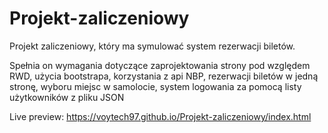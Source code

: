 # Projekt-zaliczeniowy

Projekt zaliczeniowy, który ma symulować system rezerwacji biletów.

Spełnia on wymagania dotyczące 
zaprojektowania strony pod względem RWD, 
użycia bootstrapa, 
korzystania z api NBP, 
rezerwacji biletów w jedną stronę, 
wyboru miejsc w samolocie,
system logowania za pomocą listy użytkowników z pliku JSON

Live preview: https://voytech97.github.io/Projekt-zaliczeniowy/index.html
